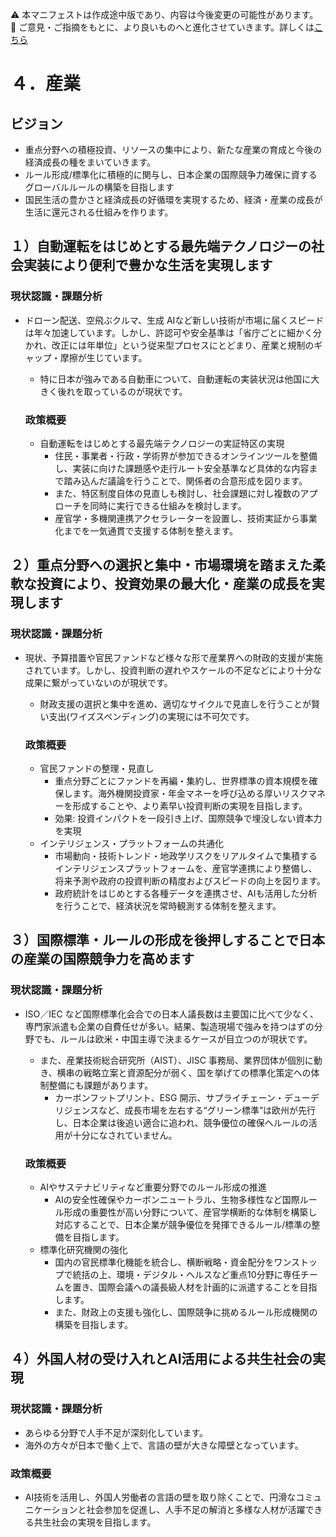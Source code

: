⚠️ 本マニフェストは作成途中版であり、内容は今後変更の可能性があります。  
💬 ご意見・ご指摘をもとに、より良いものへと進化させていきます。詳しくは[こちら](README.md#このマニフェスト自身もみんなの知恵を集めて改善していきます)

# ４．産業

## ビジョン

* 重点分野への積極投資、リソースの集中により、新たな産業の育成と今後の経済成長の種をまいていきます。  
* ルール形成/標準化に積極的に関与し、日本企業の国際競争力確保に資するグローバルルールの構築を目指します  
* 国民生活の豊かさと経済成長の好循環を実現するため、経済・産業の成長が生活に還元される仕組みを作ります。

## １）自動運転をはじめとする最先端テクノロジーの社会実装により便利で豊かな生活を実現します

### 現状認識・課題分析

* ドローン配送、空飛ぶクルマ、生成 AIなど新しい技術が市場に届くスピードは年々加速しています。しかし、許認可や安全基準は「省庁ごとに細かく分かれ、改正には年単位」という従来型プロセスにとどまり、産業と規制のギャップ・摩擦が生じています。  
  * 特に日本が強みである自動車について、自動運転の実装状況は他国に大きく後れを取っているのが現状です。

  ### 政策概要

    * 自動運転をはじめとする最先端テクノロジーの実証特区の実現  
      * 住民・事業者・行政・学術界が参加できるオンラインツールを整備し、実装に向けた課題感や走行ルート安全基準など具体的な内容まで踏み込んだ議論を行うことで、関係者の合意形成を図ります。  
      * また、特区制度自体の見直しも検討し、社会課題に対し複数のアプローチを同時に実行できる仕組みを検討します。  
      * 産官学・多機関連携アクセラレーターを設置し、技術実証から事業化までを一気通貫で支援する体制を整えます。

## ２）重点分野への選択と集中・市場環境を踏まえた柔軟な投資により、投資効果の最大化・産業の成長を実現します

### 現状認識・課題分析

* 現状、予算措置や官民ファンドなど様々な形で産業界への財政的支援が実施されています。しかし、投資判断の遅れやスケールの不足などにより十分な成果に繋がっていないのが現状です。  
  * 財政支援の選択と集中を進め、適切なサイクルで見直しを行うことが賢い支出(ワイズスペンディング)の実現には不可欠です。

  ### 政策概要

    * 官民ファンドの整理・見直し  
      * 重点分野ごとにファンドを再編・集約し、世界標準の資本規模を確保します。海外機関投資家・年金マネーを呼び込める厚いリスクマネーを形成することや、より素早い投資判断の実現を目指します。  
      * 効果: 投資インパクトを一段引き上げ、国際競争で埋没しない資本力を実現  
    * インテリジェンス・プラットフォームの共通化  
      * 市場動向・技術トレンド・地政学リスクをリアルタイムで集積するインテリジェンスプラットフォームを、産官学連携により整備し、将来予測や政府の投資判断の精度およびスピードの向上を図ります。  
      * 政府統計をはじめとする各種データを連携させ、AIも活用した分析を行うことで、経済状況を常時観測する体制を整えます。

## ３）国際標準・ルールの形成を後押しすることで日本の産業の国際競争力を高めます

### 現状認識・課題分析

* ISO／IEC など国際標準化会合での日本人議長数は主要国に比べて少なく、専門家派遣も企業の自費任せが多い。結果、製造現場で強みを持つはずの分野でも、ルールは欧米・中国主導で決まるケースが目立つのが現状です。  
  * また、産業技術総合研究所（AIST）、JISC 事務局、業界団体が個別に動き、横串の戦略立案と資源配分が弱く、国を挙げての標準化策定への体制整備にも課題があります。  
    *  カーボンフットプリント、ESG 開示、サプライチェーン・デューデリジェンスなど、成長市場を左右する“グリーン標準”は欧州が先行し、日本企業は後追い適合に追われ、競争優位の確保へルールの活用が十分になされていません。

  ### 政策概要

    * AIやサステナビリティなど重要分野でのルール形成の推進  
      * AIの安全性確保やカーボンニュートラル、生物多様性など国際ルール形成の重要性が高い分野について、産官学横断的な体制を構築し対応することで、日本企業が競争優位を発揮できるルール/標準の整備を目指します。  
    * 標準化研究機関の強化  
      * 国内の官民標準化機能を統合し、横断戦略・資金配分をワンストップで統括の上、環境・デジタル・ヘルスなど重点10分野に専任チームを置き、国際会議への議長級人材を計画的に派遣することを目指します。  
      * また、財政上の支援も強化し、国際競争に挑めるルール形成機関の構築を目指します。

## ４）外国人材の受け入れとAI活用による共生社会の実現

### 現状認識・課題分析

*   あらゆる分野で人手不足が深刻化しています。
*   海外の方々が日本で働く上で、言語の壁が大きな障壁となっています。

### 政策概要

*   AI技術を活用し、外国人労働者の言語の壁を取り除くことで、円滑なコミュニケーションと社会参加を促進し、人手不足の解消と多様な人材が活躍できる共生社会の実現を目指します。
